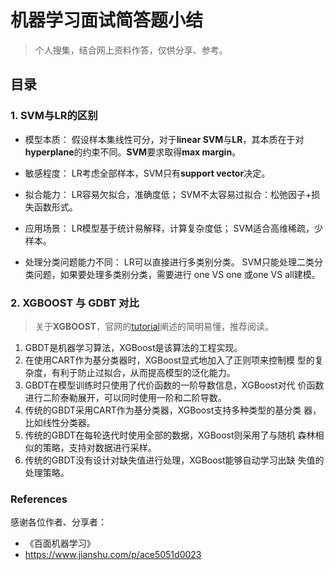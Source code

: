 # 机器学习面试简答题小结

> 个人搜集，结合网上资料作答，仅供分享、参考。

## 目录

### 1. SVM与LR的区别

- 模型本质：
假设样本集线性可分，对于**linear SVM**与**LR**，其本质在于对**hyperplane**的约束不同。**SVM**要求取得**max margin**。

- 敏感程度：
LR考虑全部样本，SVM只有**support vector**决定。

- 拟合能力：
LR容易欠拟合，准确度低；
SVM不太容易过拟合：松弛因子+损失函数形式。

- 应用场景：
LR模型基于统计易解释，计算复杂度低；
SVM适合高维稀疏，少样本。

- 处理分类问题能力不同：
LR可以直接进行多类别分类。
SVM只能处理二类分类问题，如果要处理多类别分类，需要进行 one VS one 或one VS all建模。

### 2. XGBOOST 与 GDBT 对比

> 关于**XGBOOST**，官网的[tutorial](https://xgboost.readthedocs.io/en/latest/tutorials/model.html)阐述的简明易懂，推荐阅读。

1. GBDT是机器学习算法，XGBoost是该算法的工程实现。
2. 在使用CART作为基分类器时，XGBoost显式地加入了正则项来控制模
型的复杂度，有利于防止过拟合，从而提高模型的泛化能力。
3. GBDT在模型训练时只使用了代价函数的一阶导数信息，XGBoost对代
价函数进行二阶泰勒展开，可以同时使用一阶和二阶导数。
4. 传统的GBDT采用CART作为基分类器，XGBoost支持多种类型的基分类
器，比如线性分类器。
5. 传统的GBDT在每轮迭代时使用全部的数据，XGBoost则采用了与随机
森林相似的策略，支持对数据进行采样。
6. 传统的GBDT没有设计对缺失值进行处理，XGBoost能够自动学习出缺
失值的处理策略。


### References
感谢各位作者、分享者：
- 《百面机器学习》
- https://www.jianshu.com/p/ace5051d0023